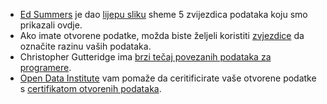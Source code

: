 - [Ed Summers](http://inkdroid.org/ehs) je dao [lijepu sliku](http://inkdroid.org/journal/2010/06/04/the-5-stars-of-open-linked-data/ "the 5 stars of open linked data") sheme 5 zvijezdica podataka koju smo prikazali ovdje.
- Ako imate otvorene podatke, možda biste željeli koristiti [zvjezdice](http://lab.linkeddata.deri.ie/2010/lod-badges/) da označite razinu vaših podataka.
- Christopher Gutteridge ima [brzi tečaj povezanih podataka za programere](http://openorg.ecs.soton.ac.uk/wiki/Linked_Data_Basics_for_Techies).
- [Open Data Institute](http://theodi.org/) vam pomaže da ceritificirate vaše otvorene podatke s [certifikatom otvorenih podataka](https://certificates.theodi.org).
